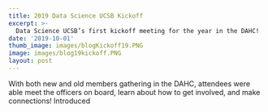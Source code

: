 ```yaml
---
title: 2019 Data Science UCSB Kickoff
excerpt: >-
  Data Science UCSB’s first kickoff meeting for the year in the DAHC!
date: '2019-10-01'
thumb_image: images/blogKickoff19.PNG
image: images/blog19kickoff.PNG
layout: post
---
```


With both new and old members gathering in the DAHC, attendees were able meet the officers on board, learn about how to get involved, and make connections! Introduced
